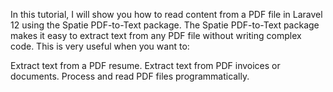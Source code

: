 In this tutorial, I will show you how to read content from a PDF file in Laravel 12 using the Spatie PDF-to-Text package. The Spatie PDF-to-Text package makes it easy to extract text from any PDF file without writing complex code. This is very useful when you want to:

Extract text from a PDF resume.
Extract text from PDF invoices or documents.
Process and read PDF files programmatically.
